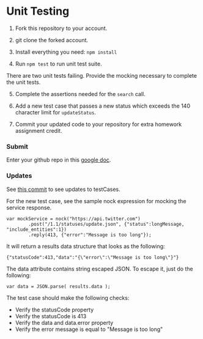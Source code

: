 Unit Testing
===========

1) Fork this repository to your account.

2) git clone the forked account.

3) Install everything you need: `npm install`

4) Run `npm test` to run unit test suite.

There are two unit tests failing.  Provide the mocking necessary to complete the unit tests.

5) Complete the assertions needed for the `search` call.

6) Add a new test case that passes a new status which exceeds the 140 character limit for `updateStatus`.

7) Commit your updated code to your repository for extra homework assignment credit.

### Submit

Enter your github repo in this [google doc](https://docs.google.com/spreadsheets/d/1xnkzwKVDz4-62O_SLkfH14DK0_KHqx0Pq6FCeQjNT-w/edit?usp=sharing).

### Updates

See [this commit](https://github.ncsu.edu/CSC510-Fall2014/UnitTesting/commit/00937049768fbcb640eda11b02a0cef735214a2a) to see updates to testCases.

For the new test case, see the sample nock expression for mocking the service response.  

    var mockService = nock("https://api.twitter.com")
            .post("/1.1/statuses/update.json", {"status":longMessage, "include_entities":1})
            .reply(413, {"error":"Message is too long"});

It will return a results data structure that looks as the following:

    {"statusCode":413,"data":"{\"error\":\"Message is too long\"}"}
    
The data attribute contains string escaped JSON.  To escape it, just do the following:

    var data = JSON.parse( results.data );

The test case should make the following checks:

* Verify the statusCode property
* Verify the statusCode is 413
* Verify the data and data.error property
* Verify the error message is equal to "Message is too long"



